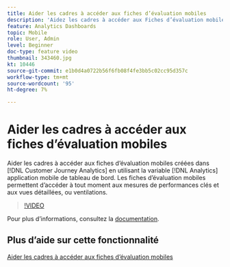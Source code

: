 ```yaml
---
title: Aider les cadres à accéder aux fiches d’évaluation mobiles
description: 'Aidez les cadres à accéder aux Fiches d’évaluation mobiles créées dans Customer Journey Analytics à l’aide de l’application mobile du tableau de bord Analytics.  Les fiches d’évaluation mobiles permettent d’accéder à tout moment aux mesures de performances clés et aux vues détaillées, ou ventilations. '
feature: Analytics Dashboards
topic: Mobile
role: User, Admin
level: Beginner
doc-type: feature video
thumbnail: 343460.jpg
kt: 10446
source-git-commit: e1b0d4a0722b56f6fb08f4fe3bb5c02cc95d357c
workflow-type: tm+mt
source-wordcount: '95'
ht-degree: 7%

---
```



# Aider les cadres à accéder aux fiches d’évaluation mobiles

Aider les cadres à accéder aux fiches d’évaluation mobiles créées dans [!DNL Customer Journey Analytics] en utilisant la variable [!DNL Analytics] application mobile de tableau de bord.  Les fiches d’évaluation mobiles permettent d’accéder à tout moment aux mesures de performances clés et aux vues détaillées, ou ventilations.

>[!VIDEO](https://video.tv.adobe.com/v/343460/?quality=12&learn=on)

Pour plus dʼinformations, consultez la [documentation](https://experienceleague.adobe.com/docs/analytics-platform/using/cja-dashboards/set-up-execs.html).

## Plus d’aide sur cette fonctionnalité

[Aider les cadres à accéder aux fiches d’évaluation mobiles](create-a-mobile-scorecard.md)